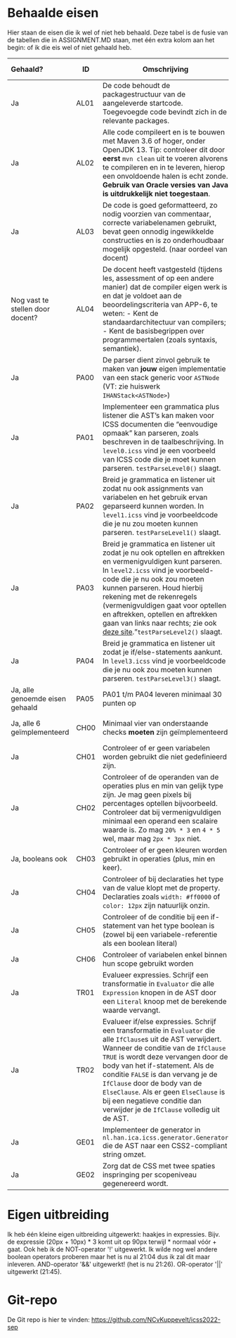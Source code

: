 # Behaalde eisen

Hier staan de eisen die ik wel of niet heb behaald. Deze tabel is de fusie van de tabellen die in ASSIGNMENT.MD staan, met één
extra kolom aan het begin: of ik die eis wel of niet gehaald heb.

| Gehaald?                         | ID   | Omschrijving                                                                                                                                                                                                                                                                                                                                                                                                                                          | Prio   | Punten | Competentie VT       |
|:---------------------------------|------|-------------------------------------------------------------------------------------------------------------------------------------------------------------------------------------------------------------------------------------------------------------------------------------------------------------------------------------------------------------------------------------------------------------------------------------------------------|--------|--------|----------------------|
| Ja                               | AL01 | De code behoudt de packagestructuur van de aangeleverde startcode. Toegevoegde code bevindt zich in de relevante packages.                                                                                                                                                                                                                                                                                                                            | Must   | 0      | APP-6                |
| Ja                               | AL02 | Alle code compileert en is te bouwen met Maven 3.6 of hoger, onder OpenJDK 13. Tip: controleer dit door **eerst** `mvn clean` uit te voeren alvorens te compileren en in te leveren, hierop een onvoldoende halen is echt zonde. **Gebruik van Oracle versies van Java is uitdrukkelijk niet toegestaan**.                                                                                                                                            | Must   | 0      | n.v.t.               |
| Ja                               | AL03 | De code is goed geformatteerd, zo nodig voorzien van commentaar, correcte variabelenamen gebruikt, bevat geen onnodig ingewikkelde constructies en is zo onderhoudbaar mogelijk opgesteld. (naar oordeel van docent)                                                                                                                                                                                                                                  | Must   | 0      | n.v.t.               |
| Nog vast te stellen door docent? | AL04 | De docent heeft vastgesteld (tijdens les, assessment of op een andere manier) dat de compiler eigen werk is en dat je voldoet aan de beoordelingscriteria van APP-6, te weten: - Kent de standaardarchitectuur van compilers; - Kent de basisbegrippen over programmeertalen (zoals syntaxis, semantiek).                                                                                                                                             | Must   | 0      | APP-6                |
| Ja                               | PA00 | De parser dient zinvol gebruik te maken van **jouw** eigen implementatie van een stack generic voor `ASTNode` (VT: zie huiswerk `IHANStack<ASTNode>`)                                                                                                                                                                                                                                                                                                 | Must   | 0      | APP-1, APP-9         |
| Ja                               | PA01 | Implementeer een grammatica plus listener die AST’s kan maken voor ICSS documenten die “eenvoudige opmaak” kan parseren, zoals beschreven in de taalbeschrijving. In `level0.icss` vind je een voorbeeld van ICSS code die je moet kunnen parseren. `testParseLevel0()` slaagt.                                                                                                                                                                       | Must   | 10     | APP-6, APP-7         |
| Ja                               | PA02 | Breid je grammatica en listener uit zodat nu ook assignments van variabelen en het gebruik ervan geparseerd kunnen worden. In `level1.icss` vind je voorbeeldcode die je nu zou moeten kunnen parseren. `testParseLevel1()` slaagt.                                                                                                                                                                                                                   | Must   | 10     | APP-6, APP-7         |
| Ja                               | PA03 | Breid je grammatica en listener uit zodat je nu ook optellen en aftrekken en vermenigvuldigen kunt parseren. In `level2.icss` vind je voorbeeld- code die je nu ook zou moeten kunnen parseren. Houd hierbij rekening met de rekenregels (vermenigvuldigen gaat voor optellen en aftrekken, optellen en aftrekken gaan van links naar rechts; zie ook [deze site](https://www.beterrekenen.nl/website/index.php?pag=217).”`testParseLevel2()` slaagt. | Must   | 10     | APP-6, APP-7         |
| Ja                               | PA04 | Breid je grammatica en listener uit zodat je if/else-statements aankunt. In `level3.icss` vind je voorbeeldcode die je nu ook zou moeten kunnen parseren. `testParseLevel3()` slaagt.                                                                                                                                                                                                                                                                 | Must   | 10     | APP-6, APP-7         |
| Ja, alle genoemde eisen gehaald  | PA05 | PA01 t/m PA04 leveren minimaal 30 punten op                                                                                                                                                                                                                                                                                                                                                                                                           | Must   | 0      | nvt                  |
| Ja, alle 6 geïmplementeerd       | CH00 | Minimaal vier van onderstaande checks **moeten** zijn geïmplementeerd                                                                                                                                                                                                                                                                                                                                                                                 | Must   | 0      | APP-2, APP-6, APP-7, |
| Ja                               | CH01 | Controleer of er geen variabelen worden gebruikt die niet gedefinieerd zijn.                                                                                                                                                                                                                                                                                                                                                                          | Should | 5      |
| Ja                               | CH02 | Controleer of de operanden van de operaties plus en min van gelijk type zijn. Je mag geen pixels bij percentages optellen bijvoorbeeld. Controleer dat bij vermenigvuldigen minimaal een operand een scalaire waarde is. Zo mag `20% * 3` en `4 * 5` wel, maar mag `2px * 3px` niet.                                                                                                                                                                  | Should | 5      |
| Ja, booleans ook                 | CH03 | Controleer of er geen kleuren worden gebruikt in operaties (plus, min en keer).                                                                                                                                                                                                                                                                                                                                                                       | Should | 5      |
| Ja                               | CH04 | Controleer of bij declaraties het type van de value klopt met de property. Declaraties zoals `width: #ff0000` of `color: 12px` zijn natuurlijk onzin.                                                                                                                                                                                                                                                                                                 | Should | 5      |
| Ja                               | CH05 | Controleer of de conditie bij een if-statement van het type boolean is (zowel bij een variabele-referentie als een boolean literal)                                                                                                                                                                                                                                                                                                                   | Should | 5      |
| Ja                               | CH06 | Controleer of variabelen enkel binnen hun scope gebruikt worden                                                                                                                                                                                                                                                                                                                                                                                       | Must   | 5      |
| Ja                               | TR01 | Evalueer expressies. Schrijf een transformatie in ```Evaluator``` die alle `Expression` knopen in de AST door een `Literal` knoop met de berekende waarde vervangt.                                                                                                                                                                                                                                                                                   | Must   | 10     | APP-2, APP-6, APP-7  |
| Ja                               | TR02 | Evalueer if/else expressies. Schrijf een transformatie in ```Evaluator``` die alle `IfClause`s uit de AST verwijdert. Wanneer de conditie van de `IfClause` `TRUE` is wordt deze vervangen door de body van het if-statement. Als de conditie `FALSE` is dan vervang je de `IfClause` door de body van de `ElseClause`. Als er geen `ElseClause` is bij een negatieve conditie dan verwijder je de `IfClause` volledig uit de AST.                    | Must   | 10     | APP-2, APP-6, APP-7  |
| Ja                               | GE01 | Implementeer de generator in `nl.han.ica.icss.generator.Generator` die de AST naar een CSS2-compliant string omzet.                                                                                                                                                                                                                                                                                                                                   | Must   | 5      | APP-2, APP-6, APP-7  |
| Ja                               | GE02 | Zorg dat de CSS met twee spaties inspringing per scopeniveau gegenereerd wordt.                                                                                                                                                                                                                                                                                                                                                                       | Must   | 5      | APP-2, APP-6, APP-7  |

# Eigen uitbreiding
Ik heb één kleine eigen uitbreiding uitgewerkt: haakjes in expressies. Bijv. de expressie (20px + 10px) * 3 komt uit op 90px terwijl * normaal vóór + gaat.
Ook heb ik de NOT-operator '!' uitgewerkt. Ik wilde nog wel andere boolean operators proberen maar het is nu al 21:04 dus ik zal dit maar inleveren.
AND-operator '&&' uitgewerkt! (het is nu 21:26).
OR-operator '||' uitgewerkt (21:45).

# Git-repo
De Git repo is hier te vinden: https://github.com/NCvKuppevelt/icss2022-sep
